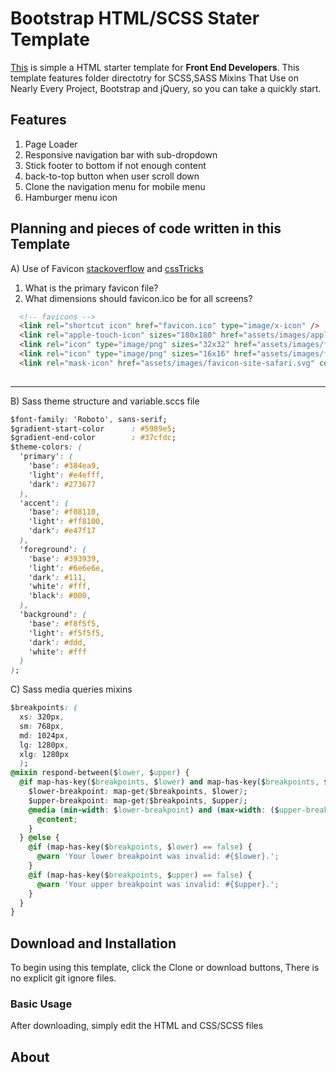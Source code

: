 # Bootstrap HTML/SCSS Stater Template

[This](https://github.com/shahidshah0101/html-sccs-stater-theme.git) is simple a HTML starter template for **Front End Developers**. This template features folder directotry for SCSS,SASS Mixins That Use on Nearly Every Project, Bootstrap and jQuery, so you can take a quickly start.

## Features
1. Page Loader
2. Responsive navigation bar with sub-dropdown
3. Stick footer to bottom if not enough content
4. back-to-top button when user scroll down
5. Clone the navigation menu for mobile menu
6. Hamburger menu icon

## Planning and pieces of code written in this Template

A) Use of Favicon [stackoverflow](https://stackoverflow.com/questions/4014823/does-a-favicon-have-to-be-32x32-or-16x16) and [cssTricks](https://css-tricks.com/favicon-quiz/)
1. What is the primary favicon file?
2. What dimensions should favicon.ico be for all screens?

```html
  <!-- favicons -->
  <link rel="shortcut icon" href="favicon.ico" type="image/x-icon" />
  <link rel="apple-touch-icon" sizes="180x180" href="assets/images/apple-touch-icon-180x180.png">
  <link rel="icon" type="image/png" sizes="32x32" href="assets/images/favicon-32x32.png">
  <link rel="icon" type="image/png" sizes="16x16" href="assets/images/favicon-16x16.png">
  <link rel="mask-icon" href="assets/images/favicon-site-safari.svg" color="#bcd331"> 
  
  ```

---

B) Sass theme structure and variable.sccs file

```css
$font-family: 'Roboto', sans-serif;
$gradient-start-color      : #5989e5;
$gradient-end-color        : #37cfdc;
$theme-colors: (
  'primary': (
    'base': #384ea9,
    'light': #e4efff,
    'dark': #273677
  ),
  'accent': (
    'base': #f08110,
    'light': #ff8100,
    'dark': #e47f17
  ),
  'foreground': (
    'base': #393939,
    'light': #6e6e6e,
    'dark': #111,
    'white': #fff,
    'black': #000,
  ),
  'background': (
    'base': #f8f5f5,
    'light': #f5f5f5,
    'dark': #ddd,
    'white': #fff
  )
);

 ```

C) Sass media queries mixins

```css
$breakpoints: (
  xs: 320px,
  sm: 768px,
  md: 1024px,
  lg: 1280px,
  xlg: 1280px
  );
@mixin respond-between($lower, $upper) {
  @if map-has-key($breakpoints, $lower) and map-has-key($breakpoints, $upper) {
    $lower-breakpoint: map-get($breakpoints, $lower);
    $upper-breakpoint: map-get($breakpoints, $upper);
    @media (min-width: $lower-breakpoint) and (max-width: ($upper-breakpoint - 1)) {
      @content;
    }
  } @else {
    @if (map-has-key($breakpoints, $lower) == false) {
      @warn 'Your lower breakpoint was invalid: #{$lower}.';
    }
    @if (map-has-key($breakpoints, $upper) == false) {
      @warn 'Your upper breakpoint was invalid: #{$upper}.';
    }
  }
}
 ```

## Download and Installation

To begin using this template, click the Clone or download buttons, There is no explicit git ignore files.

### Basic Usage

After downloading, simply edit the HTML and CSS/SCSS files


## About
